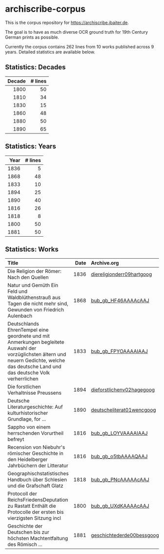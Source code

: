 
# archiscribe-corpus

This is the corpus repository for https://archiscribe.jbaiter.de.

The goal is to have as much diverse OCR ground truth for 19th Century German
prints as possible.

Currently the corpus contains 262 lines from 10 works
published across 9 years. Detailed statistics are available below.

## Statistics: Decades

|   Decade |   # lines |
|---------:|----------:|
|     1800 |        50 |
|     1810 |        34 |
|     1830 |        15 |
|     1860 |        48 |
|     1880 |        50 |
|     1890 |        65 |

## Statistics: Years

|   Year |   # lines |
|-------:|----------:|
|   1836 |         5 |
|   1868 |        48 |
|   1833 |        10 |
|   1894 |        25 |
|   1890 |        40 |
|   1816 |        26 |
|   1818 |         8 |
|   1800 |        50 |
|   1881 |        50 |

## Statistics: Works

| Title                                                                                                                                                                                      |   Date | Archive.org                                                                           | IIIF                                                                                                                                                       |
|:-------------------------------------------------------------------------------------------------------------------------------------------------------------------------------------------|-------:|:--------------------------------------------------------------------------------------|:-----------------------------------------------------------------------------------------------------------------------------------------------------------|
| Die Religion der Römer: Nach den Quellen                                                                                                                                                   |   1836 | [diereligionderr09hartgoog](http://www.archive.org/details/diereligionderr09hartgoog) | [Manifest](https://iiif.archivelab.org/iiif/diereligionderr09hartgoog/manifest.json)/[Mirador](https://iiif.archivelab.org/iiif/diereligionderr09hartgoog) |
| Natur und Gemüth Ein Feld und Waldblüthenstrauß aus Tagen die nicht mehr sind, Gewunden von Friedrich Aulenbach                                                                            |   1868 | [bub_gb_HF46AAAAcAAJ](http://archive.org/details/bub_gb_HF46AAAAcAAJ)                 | [Manifest](https://iiif.archivelab.org/iiif/bub_gb_HF46AAAAcAAJ/manifest.json)/[Mirador](https://iiif.archivelab.org/iiif/bub_gb_HF46AAAAcAAJ)             |
| Deutschlands EhrenTempel eine geordnete und mit Anmerkungen begleitete Auswahl der vorzüglichsten ältern und neuern Gedichte, welche das deutsche Land und das deutsche Volk verherrlichen |   1833 | [bub_gb_FPYOAAAAIAAJ](http://archive.org/details/bub_gb_FPYOAAAAIAAJ)                 | [Manifest](https://iiif.archivelab.org/iiif/bub_gb_FPYOAAAAIAAJ/manifest.json)/[Mirador](https://iiif.archivelab.org/iiif/bub_gb_FPYOAAAAIAAJ)             |
| Die forstlichen Verhaltnisse Preussens                                                                                                                                                     |   1894 | [dieforstlichenv02hagegoog](http://www.archive.org/details/dieforstlichenv02hagegoog) | [Manifest](https://iiif.archivelab.org/iiif/dieforstlichenv02hagegoog/manifest.json)/[Mirador](https://iiif.archivelab.org/iiif/dieforstlichenv02hagegoog) |
| Deutsche Literaturgeschichte: Auf kulturhistorischer Grundlage, for ...                                                                                                                    |   1890 | [deutscheliterat01wencgoog](http://www.archive.org/details/deutscheliterat01wencgoog) | [Manifest](https://iiif.archivelab.org/iiif/deutscheliterat01wencgoog/manifest.json)/[Mirador](https://iiif.archivelab.org/iiif/deutscheliterat01wencgoog) |
| Sappho von einem herrschenden Vorurtheil befreyt                                                                                                                                           |   1816 | [bub_gb_LOYVAAAAIAAJ](http://archive.org/details/bub_gb_LOYVAAAAIAAJ)                 | [Manifest](https://iiif.archivelab.org/iiif/bub_gb_LOYVAAAAIAAJ/manifest.json)/[Mirador](https://iiif.archivelab.org/iiif/bub_gb_LOYVAAAAIAAJ)             |
| Recension von Niebuhr's römischer Geschichte in den Heidelberger Jahrbüchern der Litteratur                                                                                                |   1816 | [bub_gb_o5tbAAAAQAAJ](http://archive.org/details/bub_gb_o5tbAAAAQAAJ)                 | [Manifest](https://iiif.archivelab.org/iiif/bub_gb_o5tbAAAAQAAJ/manifest.json)/[Mirador](https://iiif.archivelab.org/iiif/bub_gb_o5tbAAAAQAAJ)             |
| Geographischstatistisches Handbuch über Schlesien und die Grafschaft Glatz                                                                                                                 |   1818 | [bub_gb_PNcAAAAAcAAJ](http://archive.org/details/bub_gb_PNcAAAAAcAAJ)                 | [Manifest](https://iiif.archivelab.org/iiif/bub_gb_PNcAAAAAcAAJ/manifest.json)/[Mirador](https://iiif.archivelab.org/iiif/bub_gb_PNcAAAAAcAAJ)             |
| Protocoll der ReichsFriedensDeputation zu Rastatt Enthält die Protocolle der ersten bis vierzigsten Sitzung incl                                                                           |   1800 | [bub_gb_UXdKAAAAcAAJ](http://archive.org/details/bub_gb_UXdKAAAAcAAJ)                 | [Manifest](https://iiif.archivelab.org/iiif/bub_gb_UXdKAAAAcAAJ/manifest.json)/[Mirador](https://iiif.archivelab.org/iiif/bub_gb_UXdKAAAAcAAJ)             |
| Geschichte der Deutschen bis zur höchsten Machtentfaltung des Römisch ...                                                                                                                  |   1881 | [geschichtederde00bessgoog](http://www.archive.org/details/geschichtederde00bessgoog) | [Manifest](https://iiif.archivelab.org/iiif/geschichtederde00bessgoog/manifest.json)/[Mirador](https://iiif.archivelab.org/iiif/geschichtederde00bessgoog) |
